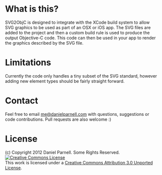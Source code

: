 What is this?
=============

SVG2ObjC is designed to integrate with the XCode build system to allow SVG graphics to be used as part of an OSX or iOS app.
The SVG files are added to the project and then a custom build rule is used to produce the output Objective-C code.  This code can then be used in your app to render the graphics described by the SVG file.

Limitations
===========

Currently the code only handles a tiny subset of the SVG standard, however adding new element types should be fairly straight forward.

Contact
=======

Feel free to email me@danielparnell.com with questions, suggestions or code contributions.  Pull requests are also welcome :)

License
=======

(c) Copyright 2012 Daniel Parnell. Some Rights Reserved.
<a rel="license" href="http://creativecommons.org/licenses/by/3.0/"><img alt="Creative Commons License" style="border-width:0" src="http://i.creativecommons.org/l/by/3.0/80x15.png" /></a><br />This work is licensed under a <a rel="license" href="http://creativecommons.org/licenses/by/3.0/">Creative Commons Attribution 3.0 Unported License</a>.